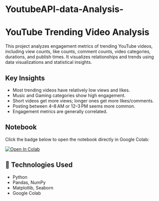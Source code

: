 # YoutubeAPI-data-Analysis-

# YouTube Trending Video Analysis
This project analyzes engagement metrics of trending YouTube videos, including view counts, like counts, comment counts, video categories, durations, and publish times. It visualizes relationships and trends using data visualizations and statistical insights.

##  Key Insights
- Most trending videos have relatively low views and likes.
- Music and Gaming categories show high engagement.
- Short videos get more views; longer ones get more likes/comments.
- Posting between 4–8 AM or 12–3 PM seems more common.
- Engagement metrics are generally correlated.

##  Notebook
Click the badge below to open the notebook directly in Google Colab:

[![Open In Colab](https://colab.research.google.com/assets/colab-badge.svg)](https://colab.research.google.com/github/dollpreetkaur/YoutubeAPI-data-analysis/blob/main/youtube_analysis.ipynb)

## 🔧 Technologies Used
- Python
- Pandas, NumPy
- Matplotlib, Seaborn
- Google Colab
